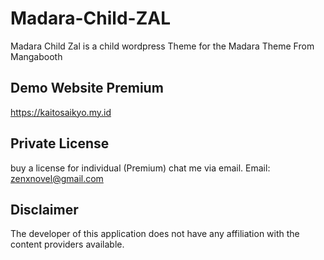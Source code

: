 # Madara-Child-ZAL
Madara Child Zal is a child wordpress Theme for the Madara Theme From Mangabooth

## Demo Website Premium
https://kaitosaikyo.my.id

## Private License
buy a license for individual (Premium) chat me via email.
Email: zenxnovel@gmail.com

## Disclaimer
The developer of this application does not have any affiliation with the content providers available.
